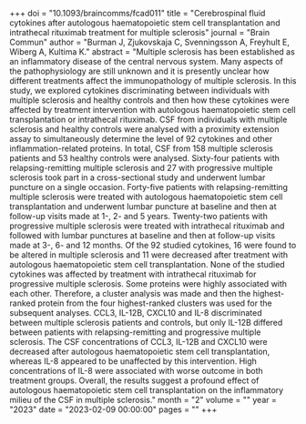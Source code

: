 +++
doi = "10.1093/braincomms/fcad011"
title = "Cerebrospinal fluid cytokines after autologous haematopoietic stem cell transplantation and intrathecal rituximab treatment for multiple sclerosis"
journal = "Brain Commun"
author = "Burman J, Zjukovskaja C, Svenningsson A, Freyhult E, Wiberg A, Kultima K."
abstract = "Multiple sclerosis has been established as an inflammatory disease of the central nervous system. Many aspects of the pathophysiology are still unknown and it is presently unclear how different treatments affect the immunopathology of multiple sclerosis. In this study, we explored cytokines discriminating between individuals with multiple sclerosis and healthy controls and then how these cytokines were affected by treatment intervention with autologous haematopoietic stem cell transplantation or intrathecal rituximab. CSF from individuals with multiple sclerosis and healthy controls were analysed with a proximity extension assay to simultaneously determine the level of 92 cytokines and other inflammation-related proteins. In total, CSF from 158 multiple sclerosis patients and 53 healthy controls were analysed. Sixty-four patients with relapsing-remitting multiple sclerosis and 27 with progressive multiple sclerosis took part in a cross-sectional study and underwent lumbar puncture on a single occasion. Forty-five patients with relapsing-remitting multiple sclerosis were treated with autologous haematopoietic stem cell transplantation and underwent lumbar puncture at baseline and then at follow-up visits made at 1-, 2- and 5 years. Twenty-two patients with progressive multiple sclerosis were treated with intrathecal rituximab and followed with lumbar punctures at baseline and then at follow-up visits made at 3-, 6- and 12 months. Of the 92 studied cytokines, 16 were found to be altered in multiple sclerosis and 11 were decreased after treatment with autologous haematopoietic stem cell transplantation. None of the studied cytokines was affected by treatment with intrathecal rituximab for progressive multiple sclerosis. Some proteins were highly associated with each other. Therefore, a cluster analysis was made and then the highest-ranked protein from the four highest-ranked clusters was used for the subsequent analyses. CCL3, IL-12B, CXCL10 and IL-8 discriminated between multiple sclerosis patients and controls, but only IL-12B differed between patients with relapsing-remitting and progressive multiple sclerosis. The CSF concentrations of CCL3, IL-12B and CXCL10 were decreased after autologous haematopoietic stem cell transplantation, whereas IL-8 appeared to be unaffected by this intervention. High concentrations of IL-8 were associated with worse outcome in both treatment groups. Overall, the results suggest a profound effect of autologous haematopoietic stem cell transplantation on the inflammatory milieu of the CSF in multiple sclerosis."
month = "2"
volume = ""
year = "2023"
date = "2023-02-09 00:00:00"
pages = ""
+++


